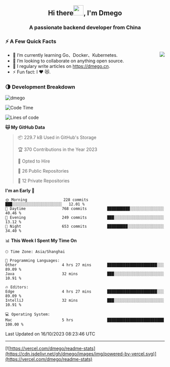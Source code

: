 <h2 align="center">Hi there<img src="https://cdn.jsdelivr.net/gh/dmego/images/img/Hi.gif" height="32" />, I'm Dmego </h2>
<h3 align="center">A passionate backend developer from China</h3>

### ⚡️ A Few Quick Facts

<img align="right" src="https://readme-stats-dmego.vercel.app/api?username=dmego&show_icons=true&icon_color=1573B3&hide_title=true&text_color=718096&bg_color=00000000&hide_border=true"/>

<ul>
    <li> 🌱 I’m currently learning Go、Docker、Kubernetes.</li>
    <li> 👯 I’m looking to collaborate on anything open source.</li>
    <li> 📝 I regulary write articles on <a href="https://dmego.cn">https://dmego.cn</a>.</li>
    <li> ⚡ Fun fact: I ❤️ 😻.</li>
</ul>

### 🌗 Development Breakdown

<img src="https://komarev.com/ghpvc/?username=dmego" alt="dmego" />

<!--START_SECTION:waka-->
![Code Time](http://img.shields.io/badge/Code%20Time-2%2C270%20hrs%2057%20mins-blue)

![Lines of code](https://img.shields.io/badge/From%20Hello%20World%20I%27ve%20Written-679.2%20thousand%20lines%20of%20code-blue)

**🐱 My GitHub Data** 

> 📦 229.7 kB Used in GitHub's Storage 
 > 
> 🏆 370 Contributions in the Year 2023
 > 
> 💼 Opted to Hire
 > 
> 📜 26 Public Repositories 
 > 
> 🔑 12 Private Repositories 
 > 
**I'm an Early 🐤** 

```text
🌞 Morning                228 commits         ███░░░░░░░░░░░░░░░░░░░░░░   12.01 % 
🌆 Daytime                768 commits         ██████████░░░░░░░░░░░░░░░   40.46 % 
🌃 Evening                249 commits         ███░░░░░░░░░░░░░░░░░░░░░░   13.12 % 
🌙 Night                  653 commits         █████████░░░░░░░░░░░░░░░░   34.40 % 
```


📊 **This Week I Spent My Time On** 

```text
🕑︎ Time Zone: Asia/Shanghai

💬 Programming Languages: 
Other                    4 hrs 27 mins       ██████████████████████░░░   89.09 % 
Java                     32 mins             ███░░░░░░░░░░░░░░░░░░░░░░   10.91 % 

🔥 Editors: 
Edge                     4 hrs 27 mins       ██████████████████████░░░   89.09 % 
IntelliJ                 32 mins             ███░░░░░░░░░░░░░░░░░░░░░░   10.91 % 

💻 Operating System: 
Mac                      5 hrs               █████████████████████████   100.00 % 
```


 Last Updated on 16/10/2023 08:23:46 UTC
<!--END_SECTION:waka-->

---

[![https://vercel.com/dmego/readme-stats](https://cdn.jsdelivr.net/gh/dmego/images/img/powered-by-vercel.svg)](https://vercel.com/dmego/readme-stats)


